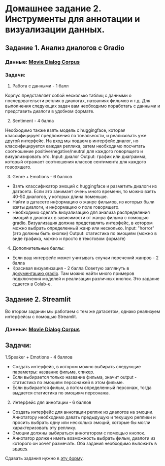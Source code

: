 # Домашнее задание 2. Инструменты для аннотации и визуализации данных. 

## Задание 1. Анализ диалогов с Gradio

### Данные: [Movie Dialog Corpus](https://www.kaggle.com/datasets/Cornell-University/movie-dialog-corpus)
### Задачи: 

1. Работа с данными - 1 балл 

Корпус представляет собой несколько таблиц с данными о последовательсти реплик в диалогах, названиях фильмов и т.д. Для выполнения следующих задач вам необходимо
поработать с данными и представить диалоги в удобном формате. 

2. Sentiment - 4 балла

Необходимо также взять модель c huggingface, которая классифицирует предложения по тональности, и реализовать уже другой интерфейс. На вход мы подаем в интерфейс
диалог, но классифицируется каждая реплика, затем необходимо посчитать соотношение positive/negative/neutral для каждого говорящего и визуализировать это. 
Input: диалог
Output: график или диаграмма, который отражает соотношения классов сентимента для каждого говорящего.

3. Genre + Emotions - 6 баллов

- Взять классификатор эмоций с huggingface и разметить диалоги из датасета. Если это занимает очень много времени, то можно взять 40-50 диалогов, у которых длина поменьше. 
- Найти в датасете информацию о жанре фильмов, из которых были взяты диалоги, и информацию о поле говорящего.
- Необходимо сделать визуализацию для анализа распределения эмоций в диалогах в зависимости от жанра фильма с помощью gradio. Визуализация должна представлять интерфейс, в котором
можно выбрать определенный жанр или несколько. 
Input: "horror" (это должны быть кнопки)
Output: статистика по эмоциям (можно в виде графика, можно и просто в текстовом формате)
4. Дополнительные баллы:

- Если ваш интерфейс может учитывать случаи перечений жанров - 2 балла
- Красивая визуализация - 2 балла
Советую заглянуть в [документацию gradio](https://gradio.app/guides/). Там можно найти много примеров подключения моделей и реализации различных кнопок.
Это задание сдается в Colab-е.


## Задание 2. Streamlit
Во втором задании мы работаем с тем же датасетом, однако реализуем интерфейсы с помощью Streamlit.
### Данные: [Movie Dialog Corpus](https://www.kaggle.com/datasets/Cornell-University/movie-dialog-corpus)

## Задачи: 
1.Speaker + Emotions - 4 баллов
- Создать интерфейс, в котором можно выбирать следующие параметры: название фильма, спикер. 
- Если выбирается только название фильма, значит output - статистика по эмоциям персонажей в этом фильме.
- Если выбирается фильм, а потом определенный персонаж, тогда выдается статистика по эмоциям персонажа. 
2. Интерфейс для аннотации - 6 баллов
- Создать интерфейс для аннотации реплик из диалогов на эмоции. Аннотатору необходимо давать предыдущую и текущую реплики и просить выбрать одну или несколько эмоций,
которые бы могли характеризовать эту реплику.
- Эмоции должны выбираться аннотатором с помощью кнопок.
- Аннотатор должен иметь возможность выбрать фильм, диалоги из которого он хочет размечать.
Оба задания необходимо выложить в [spaces](https://huggingface.co/spaces). 

Сдавать задания нужно в [эту форму](https://forms.gle/u9XFb2FC2HWJAiMf9).
